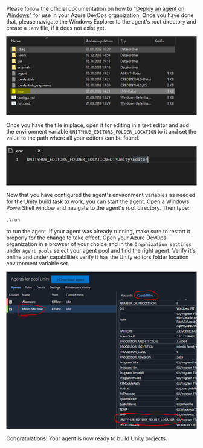 Please follow the official documentation on how to ["Deploy an agent on Windows"](https://docs.microsoft.com/en-us/azure/devops/pipelines/agents/v2-windows?view=vsts) for use in your Azure DevOps organization. Once you have done that, please navigate the Windows Explorer to the agent's root directory and create a `.env` file, if it does not exist yet.

![.env file in agent root folder](images/agent_setup_win_env_file.PNG)

Once you have the file in place, open it for editing in a text editor and add the environment variable `UNITYHUB_EDITORS_FOLDER_LOCATION` to it and set the value to the path where all your editors can be found.

![environment variable definition](images/agent_setup_win_env_file_content.PNG)

Now that you have configured the agent's environment variables as needed for the Unity build task to work, you can start the agent. Open a Windows PowerShell window and navigate to the agent's root directory. Then type:

`.\run`

to run the agent. If your agent was already running, make sure to restart it properly for the change to take effect. Open your Azure DevOps organization in a browser of your choice and in the `Organization settings` under `Agent pools` select your agent pool and find the right agent. Verify it's online and under capabilities verify it has the Unity editors folder location environment variable set.

![agent capabilities overview](images/agent_setup_win_azure_capabilities.PNG)

Congratulations! Your agent is now ready to build Unity projects.
